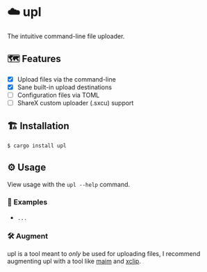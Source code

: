 # ☁️ upl

The intuitive command-line file uploader.

## 🗺️ Features

- [x] Upload files via the command-line
- [x] Sane built-in upload destinations
- [ ] Configuration files via TOML
- [ ] ShareX custom uploader (.sxcu) support

## 🏗️ Installation

```bash
$ cargo install upl
```

## ⚙️ Usage

View usage with the `upl --help` command.

### 🤔 Examples

- `...`

### 🛠️ Augment

upl is a tool meant to *only* be used for uploading files, I recommend augmenting upl with a tool like [maim](https://github.com/naelstrof/maim) and [xclip](https://github.com/astrand/xclip).
